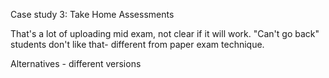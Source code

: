Case study 3: Take Home Assessments

That's a lot of uploading mid exam, not clear if it will work.
"Can't go back" students don't like that- different from paper exam technique.

Alternatives - different versions
